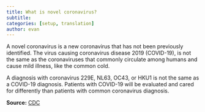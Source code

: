 ```yaml
---
title: What is novel coronavirus?
subtitle: 
categories: [setup, translation]
author: evan
---
```


A novel coronavirus is a new coronavirus that has not been previously identified. The virus causing coronavirus disease 2019 (COVID-19), is not the same as the coronaviruses that commonly circulate among humans and cause mild illness, like the common cold.

A diagnosis with coronavirus 229E, NL63, OC43, or HKU1 is not the same as a COVID-19 diagnosis. Patients with COVID-19 will be evaluated and cared for differently than patients with common coronavirus diagnosis.

**Source:** [CDC](https://www.cdc.gov/coronavirus/2019-ncov/faq.html)